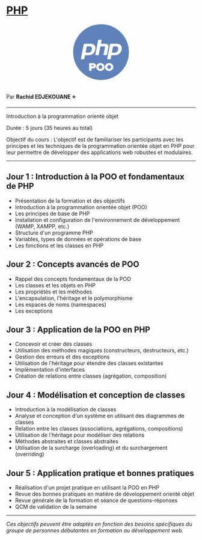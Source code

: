# [PHP](https://www.php.net/manual/fr/language.oop5.php)

<center>
<img src="./support/img/php-poo.png" width="150">
</center>

<br>

Par **Rachid EDJEKOUANE ⭐️**

---

Introduction à la programmation orienté objet

Durée : 5 jours (35 heures au total)

Objectif du cours : L'objectif est de familiariser les participants avec les principes et les techniques de la programmation orientée objet en PHP pour leur permettre de développer des applications web robustes et modulaires.

---

## Jour 1 : Introduction à la POO et fondamentaux de PHP

-   Présentation de la formation et des objectifs
-   Introduction à la programmation orientée objet (POO)
-   Les principes de base de PHP
-   Installation et configuration de l'environnement de développement (WAMP, XAMPP, etc.)
-   Structure d'un programme PHP
-   Variables, types de données et opérations de base
-   Les fonctions et les classes en PHP

## Jour 2 : Concepts avancés de POO

-   Rappel des concepts fondamentaux de la POO
-   Les classes et les objets en PHP
-   Les propriétés et les méthodes
-   L'encapsulation, l'héritage et le polymorphisme
-   Les espaces de noms (namespaces)
-   Les exceptions

## Jour 3 : Application de la POO en PHP

-   Concevoir et créer des classes
-   Utilisation des méthodes magiques (constructeurs, destructeurs, etc.)
-   Gestion des erreurs et des exceptions
-   Utilisation de l'héritage pour étendre des classes existantes
-   Implémentation d'interfaces
-   Création de relations entre classes (agrégation, composition)

## Jour 4 : Modélisation et conception de classes

-   Introduction à la modélisation de classes
-   Analyse et conception d'un système en utilisant des diagrammes de classes
-   Relation entre les classes (associations, agrégations, compositions)
-   Utilisation de l'héritage pour modéliser des relations
-   Méthodes abstraites et classes abstraites
-   Utilisation de la surcharge (overloading) et du surchargement (overriding)

## Jour 5 : Application pratique et bonnes pratiques

-   Réalisation d'un projet pratique en utilisant la POO en PHP
-   Revue des bonnes pratiques en matière de développement orienté objet
-   Revue générale de la formation et séance de questions-réponses
-   QCM de validation de la semaine

---

_Ces objectifs peuvent être adaptés en fonction des besoins spécifiques du groupe de personnes débutantes en formation au développement web._
